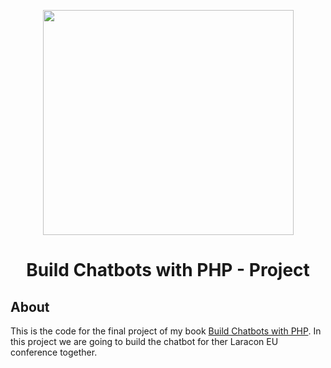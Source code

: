 <p align="center"><img height="360" width="401" src="https://christoph-rumpel.com/images/book/book_v1.png"></p>
<h1 align="center">Build Chatbots with PHP - Project</h1>

## About

This is the code for the final project of my book [Build Chatbots with PHP](https://christoph-rumpel.com/build-chatbots-with-php). In this project we are going to build the chatbot for ther Laracon EU conference together.


